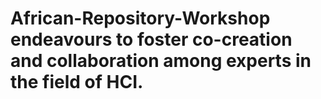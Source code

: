 # African-Repository-Workshop endeavours to foster co-creation and collaboration among experts in the field of HCI.
